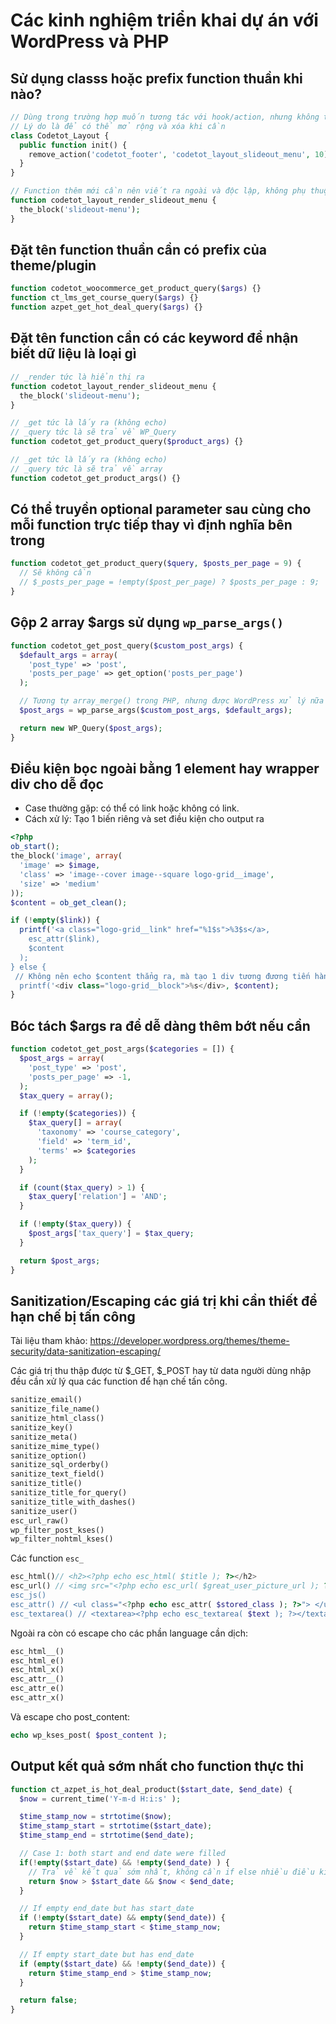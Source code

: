 # Các kinh nghiệm triển khai dự án với WordPress và PHP

## Sử dụng classs hoặc prefix function thuần khi nào?

```php
// Dùng trong trường hợp muốn tương tác với hook/action, nhưng không thêm mới markup, ví dụ không thêm mới block nào đó
// Lý do là để có thể mở rộng và xóa khi cần
class Codetot_Layout {
  public function init() {
    remove_action('codetot_footer', 'codetot_layout_slideout_menu', 10);
  }
}

// Function thêm mới cần nên viết ra ngoài và độc lập, không phụ thuộc vào class
function codetot_layout_render_slideout_menu {
  the_block('slideout-menu');
}
```

## Đặt tên function thuần cần có prefix của theme/plugin

```php
function codetot_woocommerce_get_product_query($args) {}
function ct_lms_get_course_query($args) {}
function azpet_get_hot_deal_query($args) {}
```

## Đặt tên function cần có các keyword để nhận biết dữ liệu là loại gì

```php
// _render tức là hiển thị ra
function codetot_layout_render_slideout_menu {
  the_block('slideout-menu');
}

// _get tức là lấy ra (không echo)
// _query tức là sẽ trả về WP_Query
function codetot_get_product_query($product_args) {}

// _get tức là lấy ra (không echo)
// _query tức là sẽ trả về array
function codetot_get_product_args() {}
```

## Có thể truyền optional parameter sau cùng cho mỗi function trực tiếp thay vì định nghĩa bên trong

```php
function codetot_get_product_query($query, $posts_per_page = 9) {
  // Sẽ không cần
  // $_posts_per_page = !empty($post_per_page) ? $posts_per_page : 9;
}
```

## Gộp 2 array $args sử dụng `wp_parse_args()`


```php
function codetot_get_post_query($custom_post_args) {
  $default_args = array(
    'post_type' => 'post',
    'posts_per_page' => get_option('posts_per_page')
  );

  // Tương tự array_merge() trong PHP, nhưng được WordPress xử lý nữa rồi
  $post_args = wp_parse_args($custom_post_args, $default_args);

  return new WP_Query($post_args);
}
```

## Điều kiện bọc ngoài bằng 1 element hay wrapper div cho dễ đọc

- Case thường gặp: có thể có link hoặc không có link.
- Cách xử lý: Tạo 1 biến riêng và set điều kiện cho output ra

```php
<?php
ob_start();
the_block('image', array(
  'image' => $image,
  'class' => 'image--cover image--square logo-grid__image',
  'size' => 'medium'
));
$content = ob_get_clean();

if (!empty($link)) {
  printf('<a class="logo-grid__link" href="%1$s">%3$s</a>,
    esc_attr($link),
    $content
  );
} else {
 // Không nên echo $content thẳng ra, mà tạo 1 div tương đương tiến hành css cho cả __link lẫn __block
  printf('<div class="logo-grid__block">%s</div>, $content);
}
```

## Bóc tách $args ra để dễ dàng thêm bớt nếu cần

```php
function codetot_get_post_args($categories = []) {
  $post_args = array(
    'post_type' => 'post',
    'posts_per_page' => -1,
  );
  $tax_query = array();

  if (!empty($categories)) {
    $tax_query[] = array(
      'taxonomy' => 'course_category',
      'field' => 'term_id',
      'terms' => $categories
    );
  }

  if (count($tax_query) > 1) {
    $tax_query['relation'] = 'AND';
  }

  if (!empty($tax_query)) {
    $post_args['tax_query'] = $tax_query;
  }

  return $post_args;
}
```

## Sanitization/Escaping các giá trị khi cần thiết để hạn chế bị tấn công

Tài liệu tham khảo: https://developer.wordpress.org/themes/theme-security/data-sanitization-escaping/

Các giá trị thu thập được từ $_GET, $_POST hay từ data người dùng nhập đều cần xử lý qua các function để hạn chế tấn công.

```php
sanitize_email()
sanitize_file_name()
sanitize_html_class()
sanitize_key()
sanitize_meta()
sanitize_mime_type()
sanitize_option()
sanitize_sql_orderby()
sanitize_text_field()
sanitize_title()
sanitize_title_for_query()
sanitize_title_with_dashes()
sanitize_user()
esc_url_raw()
wp_filter_post_kses()
wp_filter_nohtml_kses()
```

Các function `esc_`

```php
esc_html()// <h2><?php echo esc_html( $title ); ?></h2>
esc_url() // <img src="<?php echo esc_url( $great_user_picture_url ); ?>" />
esc_js()
esc_attr() // <ul class="<?php echo esc_attr( $stored_class ); ?>"> </ul>
esc_textarea() // <textarea><?php echo esc_textarea( $text ); ?></textarea>
```

Ngoài ra còn có escape cho các phần language cần dịch:

```php
esc_html__()
esc_html_e()
esc_html_x()
esc_attr__()
esc_attr_e()
esc_attr_x()
```

Và escape cho post_content:

```php
echo wp_kses_post( $post_content );
```

## Output kết quả sớm nhất cho function thực thi

```php
function ct_azpet_is_hot_deal_product($start_date, $end_date) {
  $now = current_time('Y-m-d H:i:s' );

  $time_stamp_now = strtotime($now);
  $time_stamp_start = strtotime($start_date);
  $time_stamp_end = strtotime($end_date);

  // Case 1: both start and end date were filled
  if(!empty($start_date) && !empty($end_date) ) {
    // Trả về kết quả sớm nhất, không cần if else nhiều điều kiện
    return $now > $start_date && $now < $end_date;
  }

  // If empty end_date but has start_date
  if (!empty($start_date) && empty($end_date)) {
    return $time_stamp_start < $time_stamp_now;
  }

  // If empty start_date but has end_date
  if (empty($start_date) && !empty($end_date)) {
    return $time_stamp_end > $time_stamp_now;
  }

  return false;
}
